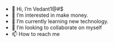 - 👋 Hi, I’m Vedant1@#$
- 👀 I’m interested in make money.
- 🌱 I’m currently learning new technology.
- 💞️ I’m looking to collaborate on myself
- 📫 How to reach me 

<!---
Vedant241996/Vedant241996 is a ✨ special ✨ repository because its `README.md` (this file) appears on your GitHub profile.
You can click the Preview link to take a look at your changes.
--->
